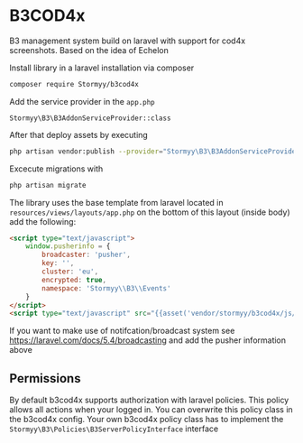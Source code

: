 # B3COD4x
B3 management system build on laravel with support for cod4x screenshots. Based on the idea of Echelon

Install library in a laravel installation via composer

```bash
composer require Stormyy/b3cod4x
```

Add the service provider in the `app.php`

`Stormyy\B3\B3AddonServiceProvider::class`

After that deploy assets by executing

```bash
php artisan vendor:publish --provider="Stormyy\B3\B3AddonServiceProvider" --force
```

Excecute migrations with 

```bash
php artisan migrate
```


The library uses the base template from laravel located in `resources/views/layouts/app.php` on the bottom of this layout (inside body) add the following: 

```html
<script type="text/javascript">
    window.pusherinfo = {
        broadcaster: 'pusher',
        key: '',
        cluster: 'eu',
        encrypted: true,
        namespace: 'Stormyy\\B3\\Events'
    }
</script>
<script type="text/javascript" src="{{asset('vendor/stormyy/b3cod4x/js/b3app.js')}}"></script>
```

If you want to make use of notifcation/broadcast system see https://laravel.com/docs/5.4/broadcasting and add the pusher information above

## Permissions

By default b3cod4x supports authorization with laravel policies. This policy allows all actions when your logged in. You can overwrite this policy class in the b3cod4x config. Your own b3cod4x policy class has to implement the `Stormyy\B3\Policies\B3ServerPolicyInterface` interface
